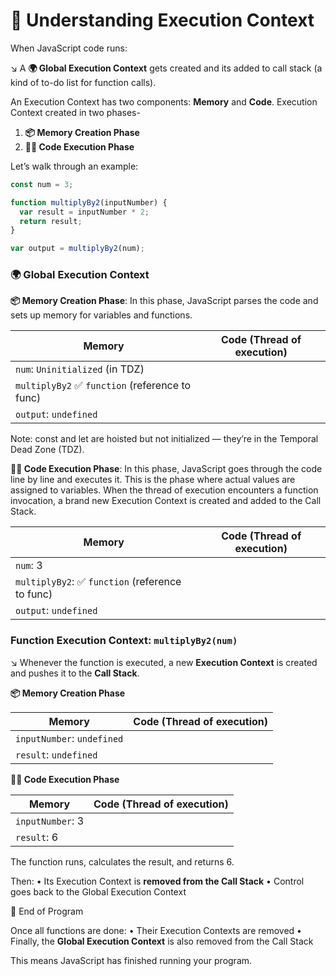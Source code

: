# 🧠 Understanding Execution Context

When JavaScript code runs:

↘️ A **🌍 Global Execution Context** gets created and its added to call stack (a kind of to-do list for function calls).

An Execution Context has two components: **Memory** and **Code**. Execution Context created in two phases-

1. **📦 Memory Creation Phase**
2. **🧑‍💻 Code Execution Phase**

Let’s walk through an example:

```js
const num = 3;

function multiplyBy2(inputNumber) {
  var result = inputNumber * 2;
  return result;
}

var output = multiplyBy2(num);
```

### 🌍 Global Execution Context

**📦 Memory Creation Phase**: In this phase, JavaScript parses the code and sets up memory for variables and functions.

| Memory                                          | Code (Thread of execution) |
| ----------------------------------------------- | -------------------------- |
| `num`: `Uninitialized` (in TDZ)                 |                            |
| `multiplyBy2` ✅ `function` (reference to func) |                            |
| `output`: `undefined`                           |                            |

Note: const and let are hoisted but not initialized — they’re in the Temporal Dead Zone (TDZ).

**🧑‍💻 Code Execution Phase**: In this phase, JavaScript goes through the code line by line and executes it. This is the phase where actual values are assigned to variables. When the thread of execution encounters a function invocation, a brand new Execution Context is created and added to the Call Stack.

| Memory                                           | Code (Thread of execution) |
| ------------------------------------------------ | -------------------------- |
| `num`: 3                                         |                            |
| `multiplyBy2`: ✅ `function` (reference to func) |                            |
| `output`: `undefined`                            |                            |

### Function Execution Context: `multiplyBy2(num)`

↘️ Whenever the function is executed, a new **Execution Context** is created and pushes it to the **Call Stack**.

**📦 Memory Creation Phase**

| Memory                     | Code (Thread of execution) |
| -------------------------- | -------------------------- |
| `inputNumber`: `undefined` |                            |
| `result`: `undefined`      |                            |

**🧑‍💻 Code Execution Phase**

| Memory           | Code (Thread of execution) |
| ---------------- | -------------------------- |
| `inputNumber`: 3 |                            |
| `result`: 6      |                            |

The function runs, calculates the result, and returns 6.

Then:
• Its Execution Context is **removed from the Call Stack**
• Control goes back to the Global Execution Context

🏁 End of Program

Once all functions are done:
• Their Execution Contexts are removed
• Finally, the **Global Execution Context** is also removed from the Call Stack

This means JavaScript has finished running your program.
